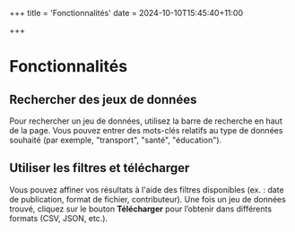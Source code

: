 +++
title = 'Fonctionnalités'
date = 2024-10-10T15:45:40+11:00

+++
# Fonctionnalités

## Rechercher des jeux de données

Pour rechercher un jeu de données, utilisez la barre de recherche en haut de la page. Vous pouvez entrer des mots-clés relatifs au type de données souhaité (par exemple, "transport", "santé", "éducation").

## Utiliser les filtres et télécharger

Vous pouvez affiner vos résultats à l'aide des filtres disponibles (ex. : date de publication, format de fichier, contributeur). Une fois un jeu de données trouvé, cliquez sur le bouton **Télécharger** pour l’obtenir dans différents formats (CSV, JSON, etc.).
